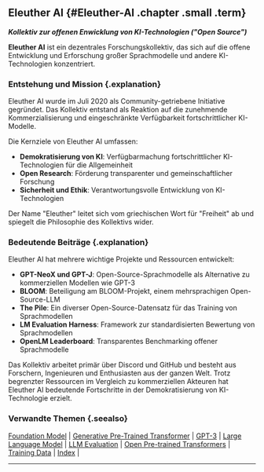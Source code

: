 ## Eleuther AI {#Eleuther-AI .chapter .small .term}

***Kollektiv zur offenen Enwicklung von KI-Technologien ("Open Source")***

**Eleuther AI** ist ein dezentrales Forschungskollektiv, das sich auf die offene Entwicklung und Erforschung großer Sprachmodelle und andere KI-Technologien konzentriert.

### Entstehung und Mission {.explanation}

Eleuther AI wurde im Juli 2020 als Community-getriebene Initiative gegründet.
Das Kollektiv entstand als Reaktion auf die zunehmende Kommerzialisierung und eingeschränkte Verfügbarkeit fortschrittlicher KI-Modelle.

Die Kernziele von Eleuther AI umfassen:

- **Demokratisierung von KI**: Verfügbarmachung fortschrittlicher KI-Technologien für die Allgemeinheit
- **Open Research**: Förderung transparenter und gemeinschaftlicher Forschung
- **Sicherheit und Ethik**: Verantwortungsvolle Entwicklung von KI-Technologien

Der Name "Eleuther" leitet sich vom griechischen Wort für "Freiheit" ab und spiegelt die Philosophie des Kollektivs wider.

### Bedeutende Beiträge {.explanation}

Eleuther AI hat mehrere wichtige Projekte und Ressourcen entwickelt:

- **GPT-NeoX und GPT-J**: Open-Source-Sprachmodelle als Alternative zu kommerziellen Modellen wie GPT-3
- **BLOOM**: Beteiligung am BLOOM-Projekt, einem mehrsprachigen Open-Source-LLM
- **The Pile**: Ein diverser Open-Source-Datensatz für das Training von Sprachmodellen
- **LM Evaluation Harness**: Framework zur standardisierten Bewertung von Sprachmodellen
- **OpenLM Leaderboard**: Transparentes Benchmarking offener Sprachmodelle

Das Kollektiv arbeitet primär über Discord und GitHub und besteht aus Forschern, Ingenieuren und Enthusiasten aus der ganzen Welt.
Trotz begrenzter Ressourcen im Vergleich zu kommerziellen Akteuren hat Eleuther AI bedeutende Fortschritte in der Demokratisierung von KI-Technologie erzielt.

### Verwandte Themen {.seealso}

[Foundation Model](#Foundation-Model) |
[Generative Pre-Trained Transformer](#Generative-Pre-Trained-Transformer) |
[GPT-3](#GPT-3) |
[Large Language Model](#Large-Language-Model) |
[LLM Evaluation](#LLM-Evaluation) |
[Open Pre-trained Transformers](#Open-Pre-trained-Transformers) |
[Training Data](#Training-Data) |
[Index](#Index) |

----


